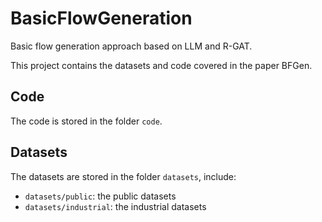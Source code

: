 # BasicFlowGeneration
Basic flow generation approach based on LLM and R-GAT.

This project contains the datasets and code covered in the paper BFGen. 

## Code
The code is stored in the folder `code`.
## Datasets
The datasets are stored in the folder `datasets`, include:
- `datasets/public`: the public datasets
- `datasets/industrial`: the industrial datasets